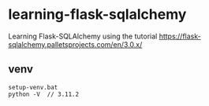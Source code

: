 # learning-flask-sqlalchemy
Learning Flask-SQLAlchemy using the tutorial https://flask-sqlalchemy.palletsprojects.com/en/3.0.x/

## venv
    setup-venv.bat
    python -V  // 3.11.2